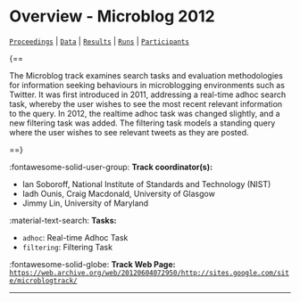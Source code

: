 # Overview - Microblog 2012

[`Proceedings`](./proceedings.md) | [`Data`](./data.md) | [`Results`](./results.md) | [`Runs`](./runs.md) | [`Participants`](./participants.md)

{==

The Microblog track examines search tasks and evaluation methodologies for information seeking behaviours in microblogging environments such as Twitter. It was first introduced in 2011, addressing a real-time adhoc search task, whereby the user wishes to see the most recent relevant information to the query. In 2012, the realtime adhoc task was changed slightly, and a new filtering task was added. The filtering task models a standing query where the user wishes to see relevant tweets as they are posted.

==}

:fontawesome-solid-user-group: **Track coordinator(s):**

- Ian Soboroff, National Institute of Standards and Technology (NIST) 
- Iadh Ounis, Craig Macdonald, University of Glasgow 
- Jimmy Lin, University of Maryland 

:material-text-search: **Tasks:**

- `adhoc`: Real-time Adhoc Task 
- `filtering`: Filtering Task 

:fontawesome-solid-globe: **Track Web Page:** [`https://web.archive.org/web/20120604072950/http://sites.google.com/site/microblogtrack/`](https://web.archive.org/web/20120604072950/http://sites.google.com/site/microblogtrack/) 

---

